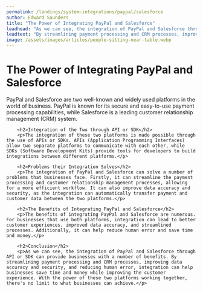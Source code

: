 ```yaml
---
permalink: /landings/system-integrations/paypal/salesforce
author: Edward Saunders
title: "The Power of Integrating PayPal and Salesforce"
leadhead: "As we can see, the integration of PayPal and Salesforce through API or SDK can provide businesses with a number of benefits"
leadtext: "By streamlining payment processing and CRM processes, improving data accuracy and security, and reducing human error, integration can help businesses save time and money while improving the customer experience. With the power of these two platforms working together, there's no limit to what businesses can achieve."
image: /assets/images/articles/people-sitting-near-table.webp
---
```

<div class="arttext">        <h1>The Power of Integrating PayPal and Salesforce</h1>
        <p>PayPal and Salesforce are two well-known and widely used platforms in the world of business. PayPal is known for its secure and easy-to-use payment processing capabilities, while Salesforce is a leading customer relationship management (CRM) system.</p>
        
        <h2>Integration of the Two through API or SDK</h2>
        <p>The integration of these two platforms is made possible through the use of APIs or SDKs. APIs (Application Programming Interfaces) allow two separate platforms to communicate with each other, while SDKs (Software Development Kits) provide tools for developers to build integrations between different platforms.</p>
        
        <h2>Problems their Integration Solves</h2>
        <p>The integration of PayPal and Salesforce can solve a number of problems that businesses face. Firstly, it can streamline the payment processing and customer relationship management processes, allowing for a more efficient workflow. It can also improve data accuracy and security, as the integration can automatically transfer payment and customer data between the two platforms.</p>
        
        <h2>The Benefits of Integrating PayPal and Salesforce</h2>
        <p>The benefits of integrating PayPal and Salesforce are numerous. For businesses that use both platforms, integration can lead to better customer experiences, improved data accuracy, and streamlined processes. Additionally, it can help reduce human error and save time and money.</p>
        
        <h2>Conclusion</h2>
        <p>As we can see, the integration of PayPal and Salesforce through API or SDK can provide businesses with a number of benefits. By streamlining payment processing and CRM processes, improving data accuracy and security, and reducing human error, integration can help businesses save time and money while improving the customer experience. With the power of these two platforms working together, there's no limit to what businesses can achieve.</p>
</div>